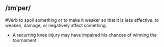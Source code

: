 ## /ɪmˈper/  
#Verb
to spoil something or to make it weaker so that it is less effective.
to weaken, damage, or negatively affect something.

- A recurring knee injury may have impaired his chances of winning the tournament 